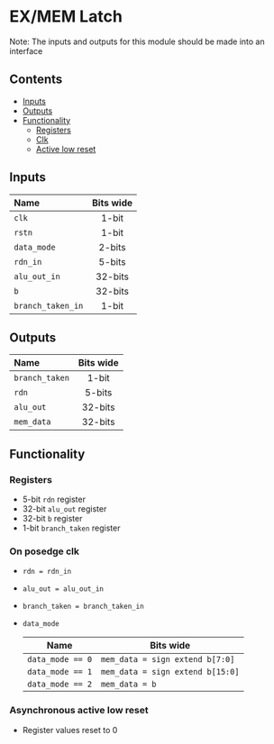 # EX/MEM Latch #
Note: The inputs and outputs for this module should be made into an interface

## Contents
* [Inputs](#inputs)
* [Outputs](#outputs)
* [Functionality](#functionality)
  * [Registers](#registers)
  * [Clk](#on-posedge-clk)
  * [Active low reset](#asynchronous-active-low-reset)

## Inputs
|Name|Bits wide|
|:---|:---:|
|```clk```|1-bit|
|```rstn```|1-bit|
|```data_mode```|2-bits|
|```rdn_in```|5-bits|
|```alu_out_in```|32-bits|
|```b```|32-bits|
|```branch_taken_in```|1-bit|

## Outputs
|Name|Bits wide|
|:---|:---:|
|```branch_taken```|1-bit|
|```rdn```|5-bits|
|```alu_out```|32-bits|
|```mem_data```|32-bits|


## Functionality
### Registers
  - 5-bit ```rdn``` register
  - 32-bit ```alu_out``` register
  - 32-bit ```b``` register
  - 1-bit ```branch_taken``` register
### On posedge clk
  - ```rdn = rdn_in```
  - ```alu_out = alu_out_in```
  - ```branch_taken = branch_taken_in```
  - ```data_mode```

    |Name|Bits wide|
    |---|---|
    |```data_mode == 0```|```mem_data = sign extend b[7:0]```|
    |```data_mode == 1```|```mem_data = sign extend b[15:0]```|
    |```data_mode == 2```|```mem_data = b```|

### Asynchronous active low reset
  - Register values reset to 0
